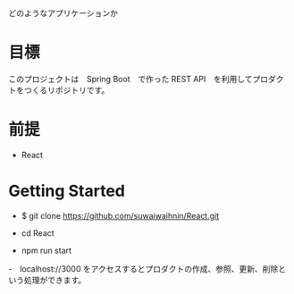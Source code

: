 どのようなアプリケーションか

# 目標

このプロジェクトは　Spring Boot　で作った REST API　を利用してプロダクトをつくるリポジトリです。

# 前提

- React 

# Getting Started

- $ git clone https://github.com/suwaiwaihnin/React.git

- cd React

- npm run start

-　localhost://3000 をアクセスするとプロダクトの作成、参照、更新、削除という処理ができます。
